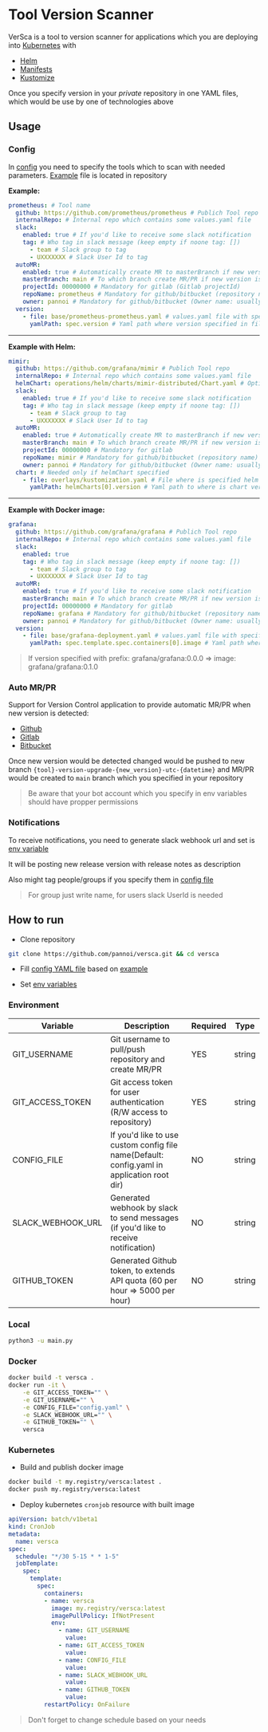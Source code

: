 # Tool Version Scanner

VerSca is a tool to version scanner for applications which you are deploying into [Kubernetes](https://github.com/kubernetes/kubernetes) with
- [Helm](https://github.com/helm/helm)
- [Manifests](https://github.com/kubernetes/kubernetes)
- [Kustomize](https://github.com/kubernetes-sigs/kustomize)

Once you specify version in your *private* repository in one YAML files, which would be use by one of technologies above

## Usage

### Config

In [config](config.yaml) you need to specify the tools which to scan with needed parameters. [Example](config-example.yaml) file is located in repository

__Example:__

```yaml
prometheus: # Tool name
  github: https://github.com/prometheus/prometheus # Publich Tool repo
  internalRepo: # Internal repo which contains some values.yaml file
  slack:
    enabled: true # If you'd like to receive some slack notification
    tag: # Who tag in slack message (keep empty if noone tag: [])
      - team # Slack group to tag 
      - UXXXXXXX # Slack User Id to tag
  autoMR:
    enabled: true # Automatically create MR to masterBranch if new version is detected
    masterBranch: main # To which branch create MR/PR if new version is detected
    projectId: 00000000 # Mandatory for gitlab (Gitlab projectId)
    repoName: prometheus # Mandatory for github/bitbucket (repository name)
    owner: pannoi # Mandatory for github/bitbucket (Owner name: usually organisation)
  version:
    - file: base/prometheus-prometheus.yaml # values.yaml file with specified version
      yamlPath: spec.version # Yaml path where version specified in file
```
---
__Example with Helm:__

```yaml
mimir:
  github: https://github.com/grafana/mimir # Publich Tool repo
  internalRepo: # Internal repo which contains some values.yaml file
  helmChart: operations/helm/charts/mimir-distributed/Chart.yaml # Optional
  slack:
    enabled: true # If you'd like to receive some slack notification
    tag: # Who tag in slack message (keep empty if noone tag: [])
      - team # Slack group to tag 
      - UXXXXXXX # Slack User Id to tag
  autoMR:
    enabled: true # Automatically create MR to masterBranch if new version is detected
    masterBranch: main # To which branch create MR/PR if new version is detected
    projectId: 00000000 # Mandatory for gitlab
    repoName: mimir # Mandatory for github/bitbucket (repository name)
    owner: pannoi # Mandatory for github/bitbucket (Owner name: usually organisation)
  chart: # Needed only if helmChart specified
    - file: overlays/kustomization.yaml # File where is specified helm chart version
      yamlPath: helmCharts[0].version # Yaml path to where is chart version specified
```
---
__Example with Docker image:__

```yaml
grafana:
  github: https://github.com/grafana/grafana # Publich Tool repo
  internalRepo: # Internal repo which contains some values.yaml file
  slack:
    enabled: true
    tag: # Who tag in slack message (keep empty if noone tag: [])
      - team # Slack group to tag 
      - UXXXXXXX # Slack User Id to tag
  autoMR:
    enabled: true # If you'd like to receive some slack notification
    masterBranch: main # To which branch create MR/PR if new version is detected
    projectId: 00000000 # Mandatory for gitlab
    repoName: grafana # Mandatory for github/bitbucket (repository name)
    owner: pannoi # Mandatory for github/bitbucket (Owner name: usually organisation)
  version:
    - file: base/grafana-deployment.yaml # values.yaml file with specified version
      yamlPath: spec.template.spec.containers[0].image # Yaml path where version specified in file
```

> If version specified with prefix: grafana/grafana:0.0.0 => image: grafana/grafana:0.1.0 

### Auto MR/PR

Support for Version Control application to provide automatic MR/PR when new version is detected:

- [Github](https://github.com)
- [Gitlab](https://gitlab.com)
- [Bitbucket](https://bitbucket.org)

Once new version would be detected changed would be pushed to new branch `{tool}-version-upgrade-{new_version}-utc-{datetime}` and MR/PR would be created to `main` branch which you specified in your repository

> Be aware that your bot account which you specify in env variables should have propper permissions

### Notifications

To receive notifications, you need to generate slack webhook url and set is [env variable](#environment)

It will be posting new release version with release notes as description

Also might tag people/groups if you specify them in [config file](#config)

> For group just write name, for users slack UserId is needed

## How to run

- Clone repository
```bash
git clone https://github.com/pannoi/versca.git && cd versca
```
- Fill [config YAML file](config.yaml) based on [example](config-example.yaml)

- Set [env variables](#environment)

### Environment

| Variable          | Description                                                                                | Required | Type   |
|-------------------|--------------------------------------------------------------------------------------------|----------|--------|
| GIT_USERNAME      | Git username to pull/push repository and create MR/PR                                      | YES      | string |
| GIT_ACCESS_TOKEN  | Git access token for user authentication (R/W access to repository)                        | YES      | string |
| CONFIG_FILE       | If you'd like to use custom config file name(Default: config.yaml in application root dir) | NO       | string |
| SLACK_WEBHOOK_URL | Generated webhook by slack to send messages (if you'd like to receive notification)        | NO       | string |
| GITHUB_TOKEN      | Generated Github token, to extends API quota (60 per hour => 5000 per hour)                | NO       | string |

### Local
  
```bash
python3 -u main.py
```

### Docker

```bash
docker build -t versca .
docker run -it \
    -e GIT_ACCESS_TOKEN="" \
    -e GIT_USERNAME="" \
    -e CONFIG_FILE="config.yaml" \
    -e SLACK_WEBHOOK_URL="" \
    -e GITHUB_TOKEN="" \
    versca
```

### Kubernetes

- Build and publish docker image 

```bash
docker build -t my.registry/versca:latest .
docker push my.registry/versca:latest
```

- Deploy kubernetes `cronjob` resource with built image

```yaml
apiVersion: batch/v1beta1
kind: CronJob
metadata:
  name: versca
spec:
  schedule: "*/30 5-15 * * 1-5"
  jobTemplate:
    spec:
      template:
        spec:
          containers:
          - name: versca
            image: my.registry/versca:latest
            imagePullPolicy: IfNotPresent
            env:
              - name: GIT_USERNAME
                value:
              - name: GIT_ACCESS_TOKEN
                value:
              - name: CONFIG_FILE
                value:
              - name: SLACK_WEBHOOK_URL
                value:
              - name: GITHUB_TOKEN
                value:
          restartPolicy: OnFailure
```

> Don't forget to change schedule based on your needs
